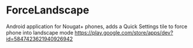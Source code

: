 # ForceLandscape
Android application for Nougat+ phones, adds a Quick Settings tile to force phone into landscape mode
https://play.google.com/store/apps/dev?id=5847423621940926942
